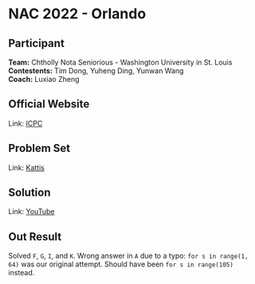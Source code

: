 # NAC 2022 - Orlando

## Participant

**Team:**  Chtholly Nota Seniorious - Washington University in St. Louis  
**Contestents:** Tim Dong, Yuheng Ding, Yunwan Wang  
**Coach:** Luxiao Zheng  

## Official Website
Link: [ICPC](https://nac.icpc.global/home-2022-23/)

## Problem Set
Link: [Kattis](https://open.kattis.com/problem-sources/2023%20ICPC%20North%20America%20Championship)

## Solution
Link: [YouTube](https://www.youtube.com/playlist?list=PLKtOWhDBKQPZytygNZQ8HuCq4yfDEkLlM)

## Out Result
Solved `F`, `G`, `I`, and `K`. Wrong answer in `A` due to a typo: `for s in range(1, 64)` was our original attempt. Should have been `for s in range(105)` instead. 
